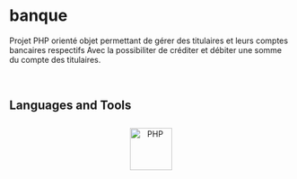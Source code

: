 # banque
 
Projet PHP orienté objet permettant de gérer des titulaires et leurs comptes bancaires respectifs Avec la possibiliter de créditer et débiter une somme du compte des titulaires.

<br/>  


## Languages and Tools  
<div align="center">  
<a href="https://www.php.net/" target="_blank"><img style="margin: 10px" src="https://profilinator.rishav.dev/skills-assets/php-original.svg" alt="PHP" height="75" /></a>  
</div>

